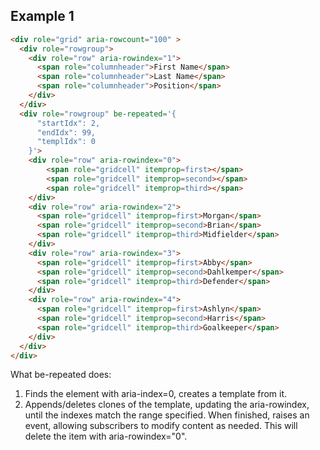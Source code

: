 
## Example 1

```html
<div role="grid" aria-rowcount="100" >
  <div role="rowgroup">
    <div role="row" aria-rowindex="1">
      <span role="columnheader">First Name</span>
      <span role="columnheader">Last Name</span>
      <span role="columnheader">Position</span>
    </div>
  </div>
  <div role="rowgroup" be-repeated='{
      "startIdx": 2,
      "endIdx": 99,
      "templIdx": 0
    }'>
    <div role="row" aria-rowindex="0">
        <span role="gridcell" itemprop=first></span>
        <span role="gridcell" itemprop=second></span>
        <span role="gridcell" itemprop=third></span>
    </div>
    <div role="row" aria-rowindex="2">
      <span role="gridcell" itemprop=first>Morgan</span>
      <span role="gridcell" itemprop=second>Brian</span>
      <span role="gridcell" itemprop=third>Midfielder</span>
    </div>
    <div role="row" aria-rowindex="3">
      <span role="gridcell" itemprop=first>Abby</span>
      <span role="gridcell" itemprop=second>Dahlkemper</span>
      <span role="gridcell" itemprop=third>Defender</span>
    </div>
    <div role="row" aria-rowindex="4">
      <span role="gridcell" itemprop=first>Ashlyn</span>
      <span role="gridcell" itemprop=second>Harris</span>
      <span role="gridcell" itemprop=third>Goalkeeper</span>
    </div>
  </div>
</div>
```

What be-repeated does:

1.  Finds the element with aria-index=0, creates a template from it.
2.  Appends/deletes clones of the template, updating the aria-rowindex, until the indexes match the range specified.  When finished, raises an event, allowing subscribers to modify content as needed.  This will delete the item with aria-rowindex="0".
